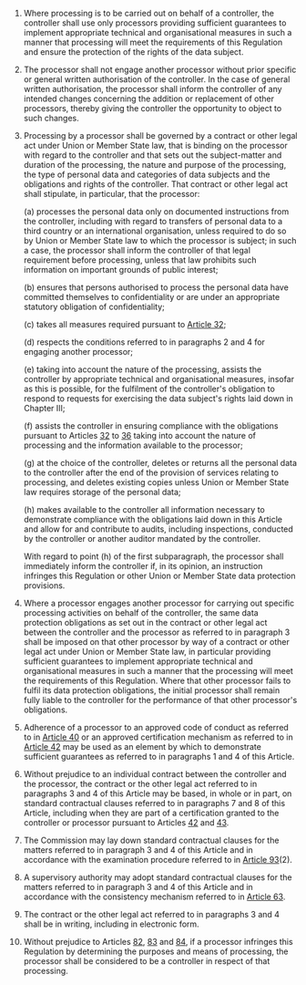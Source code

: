 1. Where processing is to be carried out on behalf of a controller, the controller shall use only processors providing sufficient guarantees to implement appropriate technical and organisational measures in such a manner that processing will meet the requirements of this Regulation and ensure the protection of the rights of the data subject.

2. The processor shall not engage another processor without prior specific or general written authorisation of the controller. In the case of general written authorisation, the processor shall inform the controller of any intended changes concerning the addition or replacement of other processors, thereby giving the controller the opportunity to object to such changes.

3. Processing by a processor shall be governed by a contract or other legal act under Union or Member State law, that is binding on the processor with regard to the controller and that sets out the subject-matter and duration of the processing, the nature and purpose of the processing, the type of personal data and categories of data subjects and the obligations and rights of the controller. That contract or other legal act shall stipulate, in particular, that the processor:

    (a) processes the personal data only on documented instructions from the controller, including with regard to transfers of personal data to a third country or an international organisation, unless required to do so by Union or Member State law to which the processor is subject; in such a case, the processor shall inform the controller of that legal requirement before processing, unless that law prohibits such information on important grounds of public interest;

    (b) ensures that persons authorised to process the personal data have committed themselves to confidentiality or are under an appropriate statutory obligation of confidentiality;

    &#40;c) takes all measures required pursuant to [Article 32](/gdpr/articles/32-security-of-processing/);

    (d) respects the conditions referred to in paragraphs 2 and 4 for engaging another processor;

    (e) taking into account the nature of the processing, assists the controller by appropriate technical and organisational measures, insofar as this is possible, for the fulfilment of the controller's obligation to respond to requests for exercising the data subject's rights laid down in Chapter III;

    (f) assists the controller in ensuring compliance with the obligations pursuant to Articles [32](/gdpr/articles/32-security-of-processing/) to [36](/gdpr/articles/36-prior-consultation/) taking into account the nature of processing and the information available to the processor;

    (g) at the choice of the controller, deletes or returns all the personal data to the controller after the end of the provision of services relating to processing, and deletes existing copies unless Union or Member State law requires storage of the personal data;

    (h) makes available to the controller all information necessary to demonstrate compliance with the obligations laid down in this Article and allow for and contribute to audits, including inspections, conducted by the controller or another auditor mandated by the controller.

    With regard to point (h) of the first subparagraph, the processor shall immediately inform the controller if, in its opinion, an instruction infringes this Regulation or other Union or Member State data protection provisions.

4. Where a processor engages another processor for carrying out specific processing activities on behalf of the controller, the same data protection obligations as set out in the contract or other legal act between the controller and the processor as referred to in paragraph 3 shall be imposed on that other processor by way of a contract or other legal act under Union or Member State law, in particular providing sufficient guarantees to implement appropriate technical and organisational measures in such a manner that the processing will meet the requirements of this Regulation. Where that other processor fails to fulfil its data protection obligations, the initial processor shall remain fully liable to the controller for the performance of that other processor's obligations.

5. Adherence of a processor to an approved code of conduct as referred to in [Article 40](/gdpr/articles/40-codes-of-conduct/) or an approved certification mechanism as referred to in [Article 42](/gdpr/articles/42-certification/) may be used as an element by which to demonstrate sufficient guarantees as referred to in paragraphs 1 and 4 of this Article.

6. Without prejudice to an individual contract between the controller and the processor, the contract or the other legal act referred to in paragraphs 3 and 4 of this Article may be based, in whole or in part, on standard contractual clauses referred to in paragraphs 7 and 8 of this Article, including when they are part of a certification granted to the controller or processor pursuant to Articles [42](/gdpr/articles/42-certification/) and [43](/gdpr/articles/43-certification-bodies/).

7. The Commission may lay down standard contractual clauses for the matters referred to in paragraph 3 and 4 of this Article and in accordance with the examination procedure referred to in [Article 93](/gdpr/articles/93-committee-procedure/)(2).

8. A supervisory authority may adopt standard contractual clauses for the matters referred to in paragraph 3 and 4 of this Article and in accordance with the consistency mechanism referred to in [Article 63](/gdpr/articles/63-consistency-mechanism/).

9. The contract or the other legal act referred to in paragraphs 3 and 4 shall be in writing, including in electronic form.

10. Without prejudice to Articles [82](/gdpr/articles/82-right-to-compensation-liability/), [83](/gdpr/articles/83-conditions-imposing-fines/) and [84](/gdpr/articles/84-penalties/), if a processor infringes this Regulation by determining the purposes and means of processing, the processor shall be considered to be a controller in respect of that processing.
